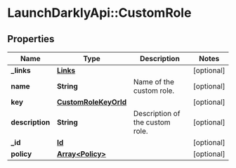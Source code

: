# LaunchDarklyApi::CustomRole

## Properties
Name | Type | Description | Notes
------------ | ------------- | ------------- | -------------
**_links** | [**Links**](Links.md) |  | [optional] 
**name** | **String** | Name of the custom role. | [optional] 
**key** | [**CustomRoleKeyOrId**](CustomRoleKeyOrId.md) |  | [optional] 
**description** | **String** | Description of the custom role. | [optional] 
**_id** | [**Id**](Id.md) |  | [optional] 
**policy** | [**Array&lt;Policy&gt;**](Policy.md) |  | [optional] 


